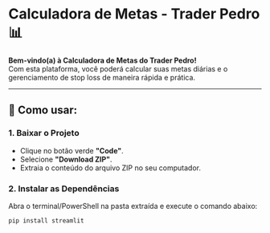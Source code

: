 # Calculadora de Metas - Trader Pedro 📊

**Bem-vindo(a) à Calculadora de Metas do Trader Pedro!**  
Com esta plataforma, você poderá calcular suas metas diárias e o gerenciamento de stop loss de maneira rápida e prática.

---

## 🚀 Como usar:

### 1. **Baixar o Projeto**
- Clique no botão verde **"Code"**.
- Selecione **"Download ZIP"**.
- Extraia o conteúdo do arquivo ZIP no seu computador.

### 2. **Instalar as Dependências**
Abra o terminal/PowerShell na pasta extraída e execute o comando abaixo:
```bash
pip install streamlit
